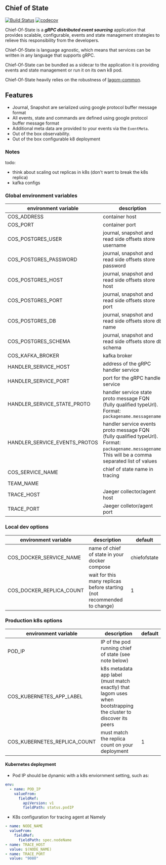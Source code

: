 ## Chief of State

[![Build Status](https://drone.namely.land/api/badges/namely/chief-of-state/status.svg)](https://drone.namely.land/namely/chief-of-state)
[![codecov](https://codecov.io/gh/namely/chief-of-state/branch/master/graph/badge.svg?token=82PZVNR2P1)](https://codecov.io/gh/namely/chief-of-state)

Chief-Of-State is a **_gRPC distributed event sourcing_** application that provides scalable, configurable, events and state management strategies to relieve this responsibility from the developers. 

Chief-Of-State is language agnostic, which means that services can be written in any language that supports gRPC. 

Chief-Of-State can be bundled as a sidecar to the application it is providing events and state management or run it on its own k8 pod. 

Chief-Of-State heavily relies on the robustness of [lagom-common](https://github.com/namely/lagom-common). 

## Features

- Journal, Snapshot are serialized using google protocol buffer message format
- All events, state and commands are defined using google protocol buffer message format
- Additional meta data are provided to your events via the `EventMeta`.
- Out of the box observability.
- Out of the box configurable k8 deployment

### Notes

todo:

- think about scaling out replicas in k8s (don't want to break the k8s replica)
- kafka configs

### Global environment variables

| environment variable | description | default |
|--- | --- | --- |
| COS_ADDRESS | container host | 0.0.0.0 |
| COS_PORT | container port | 9000 |
| COS_POSTGRES_USER | journal, snapshot and read side offsets store username | postgres |
| COS_POSTGRES_PASSWORD | journal, snapshot and read side offsets store password | changeme |
| COS_POSTGRES_HOST | journal, snapshot and read side offsets store host | localhost |
| COS_POSTGRES_PORT | journal, snapshot and read side offsets store port | 5432 |
| COS_POSTGRES_DB | journal, snapshot and read side offsets store db name | postgres |
| COS_POSTGRES_SCHEMA | journal, snapshot and read side offsets store db schema | public |
| COS_KAFKA_BROKER | kafka broker | localhost:9092 |
| HANDLER_SERVICE_HOST | address of the gRPC handler service | <none> |
| HANDLER_SERVICE_PORT | port for the gRPC handler service | <none> |
| HANDLER_SERVICE_STATE_PROTO | handler service state proto message FQN (fully qualified typeUrl). Format: `packagename.messagename` | <none> |
| HANDLER_SERVICE_EVENTS_PROTOS | handler service events proto message FQN (fully qualified typeUrl). Format: `packagename.messagename`. This will be a comma separated list of values | <none> |
| COS_SERVICE_NAME | chief of state name in tracing | chiefofstate |
| TEAM_NAME | |
| TRACE_HOST | Jaeger collector/agent host | localhost |
| TRACE_PORT | Jaeger colletor/agent port | 14268 |

### Local dev options

| environment variable | description | default |
| --- | --- | --- |
| COS_DOCKER_SERVICE_NAME | name of chief of state in your docker compose | chiefofstate |
| COS_DOCKER_REPLICA_COUNT | wait for this many replicas before starting (not recommended to change) | 1 |

### Production k8s options

| environment variable | description | default |
| --- | --- | --- |
| POD_IP | IP of the pod running chief of state (see note below) | <none> |
| COS_KUBERNETES_APP_LABEL | k8s metadata app label (must match exactly) that lagom uses when bootstrapping the cluster to discover its peers | <none> |
| COS_KUBERNETES_REPLICA_COUNT | must match the replica count on your deployment | 1 |

#### Kubernetes deployment

- Pod IP should be dynamic with a k8s enviornment setting, such as:

```yaml
env:
  - name: POD_IP
    valueFrom:
      fieldRef:
        apiVersion: v1
        fieldPath: status.podIP
```

- K8s configuration for tracing agent at Namely

```yaml
- name: NODE_NAME
  valueFrom:
    fieldRef:
      fieldPath: spec.nodeName
- name: TRACE_HOST
  value: $(NODE_NAME)
- name: TRACE_PORT
  value: "9080"
```

